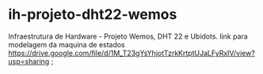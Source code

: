 # ih-projeto-dht22-wemos
Infraestrutura de Hardware - Projeto Wemos, DHT 22 e Ubidots.
link para modelagem da maquina de estados https://drive.google.com/file/d/1M_T23gYsYhjotTzrkKrtptUJaLFyRxIV/view?usp=sharing ;

